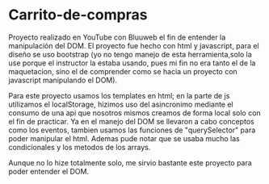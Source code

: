 # Carrito-de-compras
Proyecto realizado en YouTube con Bluuweb el fin de entender la manipulación del DOM. El proyecto fue hecho con html y javascript, para el diseño se uso bootstrap (yo no tengo manejo de esta herramienta,solo la use porque el instructor la estaba usando, pues mi fin no era tanto el de la maquetacion, sino el de comprender como se hacia un proyecto con javascript manipulando el DOM).

Para este proyecto usamos los templates en html; en la parte de js utilizamos el localStorage, hizimos uso del asincronimo mediante el consumo de una api que nosotros mismos creamos de forma local solo con el fin de practicar. Ya en el manejo del DOM se llevaron a cabo conceptos como los eventos, tambien usamos las funciones de "querySelector" para poder manipular el html. Ademas pude notar que se usaba mucho las condicionales y los metodos de los arrays.

Aunque no lo hize totalmente solo, me sirvio bastante este proyecto para poder entender el DOM. 
